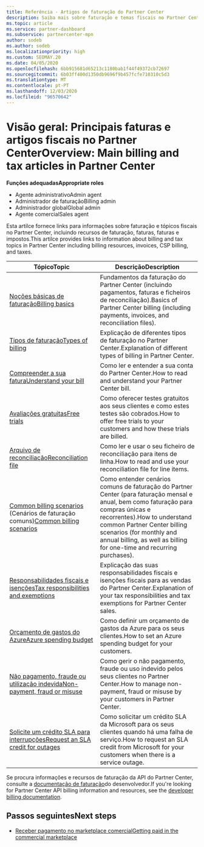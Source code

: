 ```yaml
---
title: Referência - Artigos de faturação do Partner Center
description: Saiba mais sobre faturação e temas fiscais no Partner Center. A informação abrange recursos de faturação, faturas, faturas e impostos.
ms.topic: article
ms.service: partner-dashboard
ms.subservice: partnercenter-mpn
author: sodeb
ms.author: sodeb
ms.localizationpriority: high
ms.custom: SEOMAY.20
ms.date: 04/05/2020
ms.openlocfilehash: 6bb915681d65213c1180bab1f44f49372cb72697
ms.sourcegitcommit: 6b03ff400d1350db9696f9b457fcfe710310c5d3
ms.translationtype: MT
ms.contentlocale: pt-PT
ms.lasthandoff: 12/03/2020
ms.locfileid: "96570642"
---
```

# <a name="overview-main-billing-and-tax-articles-in-partner-center"></a><span data-ttu-id="414dd-104">Visão geral: Principais faturas e artigos fiscais no Partner Center</span><span class="sxs-lookup"><span data-stu-id="414dd-104">Overview: Main billing and tax articles in Partner Center</span></span>

<span data-ttu-id="414dd-105">**Funções adequadas**</span><span class="sxs-lookup"><span data-stu-id="414dd-105">**Appropriate roles**</span></span>

- <span data-ttu-id="414dd-106">Agente administrativo</span><span class="sxs-lookup"><span data-stu-id="414dd-106">Admin agent</span></span>
- <span data-ttu-id="414dd-107">Administrador de faturação</span><span class="sxs-lookup"><span data-stu-id="414dd-107">Billing admin</span></span>
- <span data-ttu-id="414dd-108">Administrador global</span><span class="sxs-lookup"><span data-stu-id="414dd-108">Global admin</span></span>
- <span data-ttu-id="414dd-109">Agente comercial</span><span class="sxs-lookup"><span data-stu-id="414dd-109">Sales agent</span></span>

<span data-ttu-id="414dd-110">Esta artilce fornece links para informações sobre faturação e tópicos fiscais no Partner Center, incluindo recursos de faturação, faturas, faturas e impostos.</span><span class="sxs-lookup"><span data-stu-id="414dd-110">This artilce provides links to information about billing and tax topics in Partner Center including billing resources, invoices, CSP billing, and taxes.</span></span>


| <span data-ttu-id="414dd-111">Tópico</span><span class="sxs-lookup"><span data-stu-id="414dd-111">Topic</span></span> | <span data-ttu-id="414dd-112">Descrição</span><span class="sxs-lookup"><span data-stu-id="414dd-112">Description</span></span> |
| ----- | ----------- |
| [<span data-ttu-id="414dd-113">Noções básicas de faturação</span><span class="sxs-lookup"><span data-stu-id="414dd-113">Billing basics</span></span>](billing-basics.md) | <span data-ttu-id="414dd-114">Fundamentos da faturação do Partner Center (incluindo pagamentos, faturas e ficheiros de reconciliação).</span><span class="sxs-lookup"><span data-stu-id="414dd-114">Basics of Partner Center billing (including payments, invoices, and reconciliation files).</span></span> |
| [<span data-ttu-id="414dd-115">Tipos de faturação</span><span class="sxs-lookup"><span data-stu-id="414dd-115">Types of billing</span></span>](billing-different-types.md) | <span data-ttu-id="414dd-116">Explicação de diferentes tipos de faturação no Partner Center.</span><span class="sxs-lookup"><span data-stu-id="414dd-116">Explanation of different types of billing in Partner Center.</span></span> |
| [<span data-ttu-id="414dd-117">Compreender a sua fatura</span><span class="sxs-lookup"><span data-stu-id="414dd-117">Understand your bill</span></span>](read-your-bill.md) | <span data-ttu-id="414dd-118">Como ler e entender a sua conta do Partner Center.</span><span class="sxs-lookup"><span data-stu-id="414dd-118">How to read and understand your Partner Center bill.</span></span> |
| [<span data-ttu-id="414dd-119">Avaliações gratuitas</span><span class="sxs-lookup"><span data-stu-id="414dd-119">Free trials</span></span>](offer-your-customers-trials-of-microsoft-products.md) | <span data-ttu-id="414dd-120">Como oferecer testes gratuitos aos seus clientes e como estes testes são cobrados.</span><span class="sxs-lookup"><span data-stu-id="414dd-120">How to offer free trials to your customers and how these trials are billed.</span></span> |
| [<span data-ttu-id="414dd-121">Arquivo de reconciliação</span><span class="sxs-lookup"><span data-stu-id="414dd-121">Reconciliation file</span></span>](use-the-reconciliation-files.md) | <span data-ttu-id="414dd-122">Como ler e usar o seu ficheiro de reconciliação para itens de linha.</span><span class="sxs-lookup"><span data-stu-id="414dd-122">How to read and use your reconciliation file for line items.</span></span> |
| <span data-ttu-id="414dd-123">[Common billing scenarios](common-billing-scenarios.md) (Cenários de faturação comuns)</span><span class="sxs-lookup"><span data-stu-id="414dd-123">[Common billing scenarios](common-billing-scenarios.md)</span></span> | <span data-ttu-id="414dd-124">Como entender cenários comuns de faturação do Partner Center (para faturação mensal e anual, bem como faturação para compras únicas e recorrentes).</span><span class="sxs-lookup"><span data-stu-id="414dd-124">How to understand common Partner Center billing scenarios (for monthly and annual billing, as well as billing for one-time and recurring purchases).</span></span> |
| [<span data-ttu-id="414dd-125">Responsabilidades fiscais e isenções</span><span class="sxs-lookup"><span data-stu-id="414dd-125">Tax responsibilities and exemptions</span></span>](tax-and-tax-exemptions.md) | <span data-ttu-id="414dd-126">Explicação das suas responsabilidades fiscais e isenções fiscais para as vendas do Partner Center.</span><span class="sxs-lookup"><span data-stu-id="414dd-126">Explanation of your tax responsibilities and tax exemptions for Partner Center sales.</span></span> |
| [<span data-ttu-id="414dd-127">Orçamento de gastos do Azure</span><span class="sxs-lookup"><span data-stu-id="414dd-127">Azure spending budget</span></span>](set-an-azure-spending-budget-for-your-customers.md) | <span data-ttu-id="414dd-128">Como definir um orçamento de gastos da Azure para os seus clientes.</span><span class="sxs-lookup"><span data-stu-id="414dd-128">How to set an Azure spending budget for your customers.</span></span> |
| [<span data-ttu-id="414dd-129">Não pagamento, fraude ou utilização indevida</span><span class="sxs-lookup"><span data-stu-id="414dd-129">Non-payment, fraud or misuse</span></span>](non-payment-fraud-misuse.md) | <span data-ttu-id="414dd-130">Como gerir o não pagamento, fraude ou uso indevido pelos seus clientes no Partner Center.</span><span class="sxs-lookup"><span data-stu-id="414dd-130">How to manage non-payment, fraud or misuse by your customers in Partner Center.</span></span> |
| [<span data-ttu-id="414dd-131">Solicite um crédito SLA para interrupções</span><span class="sxs-lookup"><span data-stu-id="414dd-131">Request an SLA credit for outages</span></span>](request-credit.md) | <span data-ttu-id="414dd-132">Como solicitar um crédito SLA da Microsoft para os seus clientes quando há uma falha de serviço.</span><span class="sxs-lookup"><span data-stu-id="414dd-132">How to request an SLA credit from Microsoft for your customers when there is a service outage.</span></span> |

<span data-ttu-id="414dd-133">Se procura informações e recursos de faturação da API do Partner Center, consulte a [documentação de faturação](/partner-center/develop/manage-billing)do desenvolvedor.</span><span class="sxs-lookup"><span data-stu-id="414dd-133">If you're looking for Partner Center API billing information and resources, see the [developer billing documentation](/partner-center/develop/manage-billing).</span></span>

## <a name="next-steps"></a><span data-ttu-id="414dd-134">Passos seguintes</span><span class="sxs-lookup"><span data-stu-id="414dd-134">Next steps</span></span>

- [<span data-ttu-id="414dd-135">Receber pagamento no marketplace comercial</span><span class="sxs-lookup"><span data-stu-id="414dd-135">Getting paid in the commercial marketplace</span></span>](marketplace-get-paid.md)